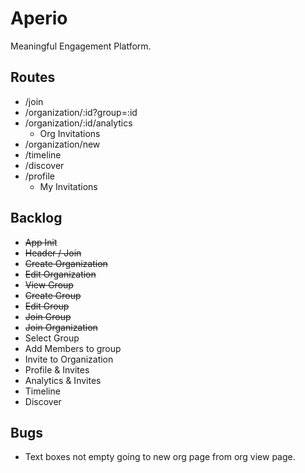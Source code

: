 # Aperio

Meaningful Engagement Platform.

## Routes

* /join
* /organization/:id?group=:id
* /organization/:id/analytics
  * Org Invitations
* /organization/new
* /timeline
* /discover
* /profile
  * My Invitations

## Backlog

* ~~App Init~~
* ~~Header / Join~~
* ~~Create Organization~~
* ~~Edit Organization~~
* ~~View Group~~
* ~~Create Group~~
* ~~Edit Group~~
* ~~Join Group~~
* ~~Join Organization~~
* Select Group
* Add Members to group
* Invite to Organization
* Profile & Invites
* Analytics & Invites
* Timeline
* Discover

## Bugs

* Text boxes not empty going to new org page from org view page.
